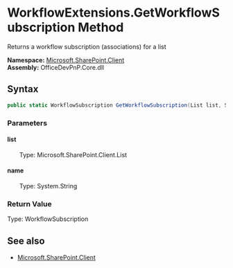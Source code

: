 # WorkflowExtensions.GetWorkflowSubscription Method  
Returns a workflow subscription (associations) for a list  

**Namespace:** [Microsoft.SharePoint.Client](Microsoft.SharePoint.Client.md)  
**Assembly:** OfficeDevPnP.Core.dll  
## Syntax
```C#
public static WorkflowSubscription GetWorkflowSubscription(List list, String name)
```
### Parameters
#### list  
&emsp;&emsp;Type: Microsoft.SharePoint.Client.List  

#### name  
&emsp;&emsp;Type: System.String  

### Return Value
Type: WorkflowSubscription  


## See also
- [Microsoft.SharePoint.Client](Microsoft.SharePoint.Client.md)
